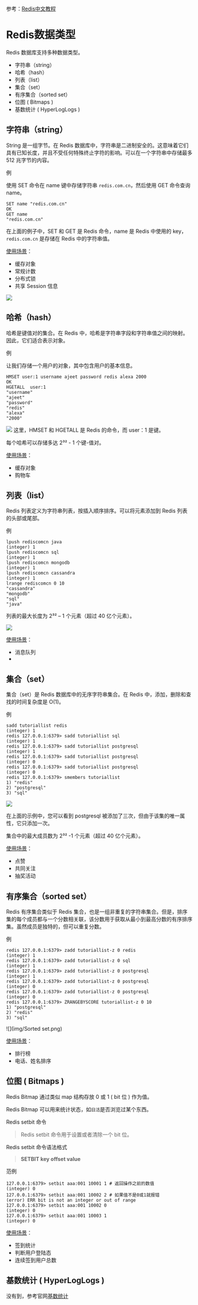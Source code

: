
参考：[Redis中文教程](https://redis.com.cn/tutorial.html)

# Redis数据类型

Redis 数据库支持多种数据类型。
- 字符串（string）
- 哈希（hash）
- 列表（list）
- 集合（set）
- 有序集合（sorted set）
- 位图 ( Bitmaps )
- 基数统计 ( HyperLogLogs )

## 字符串（string）
String 是一组字节。在 Redis 数据库中，字符串是二进制安全的。这意味着它们具有已知长度，并且不受任何特殊终止字符的影响。可以在一个字符串中存储最多 512 兆字节的内容。

例

使用 SET 命令在 name 键中存储字符串 `redis.com.cn`，然后使用 GET 命令查询 name。

```redis
SET name "redis.com.cn"  
OK  
GET name   
"redis.com.cn"
```

在上面的例子中，SET 和 GET 是 Redis 命令，name 是 Redis 中使用的 key，`redis.com.cn` 是存储在 Redis 中的字符串值。

[使用场景](https://zhuanlan.zhihu.com/p/631670359)：

- 缓存对象
- 常规计数
- 分布式锁
- 共享 Session 信息

![](img/String.png)

## 哈希（hash）

哈希是键值对的集合。在 Redis 中，哈希是字符串字段和字符串值之间的映射。因此，它们适合表示对象。

例

让我们存储一个用户的对象，其中包含用户的基本信息。

```redis
HMSET user:1 username ajeet password redis alexa 2000  
OK  
HGETALL  user:1  
"username"  
"ajeet"  
"password"  
"redis"  
"alexa"  
"2000"

```
![](img/Hash.png)
这里，HMSET 和 HGETALL 是 Redis 的命令，而 user：1 是键。

每个哈希可以存储多达 2³² - 1 个键-值对。

[使用场景](https://zhuanlan.zhihu.com/p/631670359)：

- 缓存对象
- 购物车

## 列表（list）

Redis 列表定义为字符串列表，按插入顺序排序。可以将元素添加到 Redis 列表的头部或尾部。

例

```redis
lpush rediscomcn java  
(integer) 1  
lpush rediscomcn sql
(integer) 1  
lpush rediscomcn mongodb
(integer) 1  
lpush rediscomcn cassandra
(integer) 1  
lrange rediscomcn 0 10  
"cassandra"  
"mongodb"  
"sql"  
"java"
```
列表的最大长度为 2³² – 1 个元素（超过 40 亿个元素）。

![](img/List.png)

[使用场景](https://zhuanlan.zhihu.com/p/631670359)：

- 消息队列
- 

## 集合（set）

集合（set）是 Redis 数据库中的无序字符串集合。在 Redis 中，添加，删除和查找的时间复杂度是 O(1)。

例
```redis
sadd tutoriallist redis  
(integer) 1  
redis 127.0.0.1:6379> sadd tutoriallist sql  
(integer) 1  
redis 127.0.0.1:6379> sadd tutoriallist postgresql  
(integer) 1  
redis 127.0.0.1:6379> sadd tutoriallist postgresql  
(integer) 0  
redis 127.0.0.1:6379> sadd tutoriallist postgresql  
(integer) 0  
redis 127.0.0.1:6379> smembers tutoriallist
1) "redis"
2) "postgresql"
3) "sql"
```

![](img/Set.png)

在上面的示例中，您可以看到 postgresql 被添加了三次，但由于该集的唯一属性，它只添加一次。

集合中的最大成员数为 2³² -1 个元素（超过 40 亿个元素）。

[使用场景](https://zhuanlan.zhihu.com/p/631670359)：

- 点赞
- 共同关注
- 抽奖活动

## 有序集合（sorted set）

Redis 有序集合类似于 Redis 集合，也是一组非重复的字符串集合。但是，排序集的每个成员都与一个分数相关联，该分数用于获取从最小到最高分数的有序排序集。虽然成员是独特的，但可以重复分数。

例

```redis
redis 127.0.0.1:6379> zadd tutoriallist-z 0 redis  
(integer) 1  
redis 127.0.0.1:6379> zadd tutoriallist-z 0 sql  
(integer) 1  
redis 127.0.0.1:6379> zadd tutoriallist-z 0 postgresql  
(integer) 1  
redis 127.0.0.1:6379> zadd tutoriallist-z 0 postgresql  
(integer) 0  
redis 127.0.0.1:6379> zadd tutoriallist-z 0 postgresql  
(integer) 0  
redis 127.0.0.1:6379> ZRANGEBYSCORE tutoriallist-z 0 10
1) "postgresql"
2) "redis"
3) "sql"
```

![](img/Sorted set.png)

[使用场景](https://zhuanlan.zhihu.com/p/631670359)：

- 排行榜
- 电话、姓名排序

## 位图 ( Bitmaps )

Redis Bitmap 通过类似 map 结构存放 0 或 1 ( bit 位 ) 作为值。

Redis Bitmap 可以用来统计状态，如`日活`是否浏览过某个东西。

Redis setbit 命令

> Redis setbit 命令用于设置或者清除一个 bit 位。

Redis setbit 命令语法格式

> **SETBIT key offset value**

范例

```redis
127.0.0.1:6379> setbit aaa:001 10001 1 # 返回操作之前的数值
(integer) 0
127.0.0.1:6379> setbit aaa:001 10002 2 # 如果值不是0或1就报错
(error) ERR bit is not an integer or out of range
127.0.0.1:6379> setbit aaa:001 10002 0
(integer) 0
127.0.0.1:6379> setbit aaa:001 10003 1
(integer) 0
```

[使用场景](https://zhuanlan.zhihu.com/p/631670359)：

- 签到统计
- 判断用户登陆态
- 连续签到用户总数

## 基数统计 ( HyperLogLogs )

没有到，参考官网[基数统计](https://redis.com.cn/redis-data-types.html#%E5%9F%BA%E6%95%B0%E7%BB%9F%E8%AE%A1)
